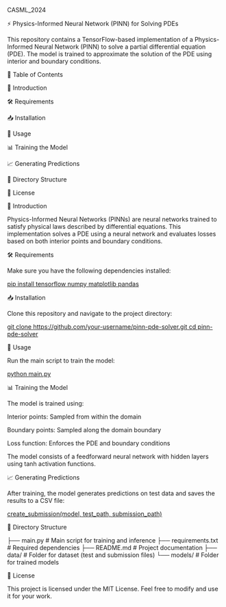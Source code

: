  CASML_2024
 
⚡ Physics-Informed Neural Network (PINN) for Solving PDEs

This repository contains a TensorFlow-based implementation of a Physics-Informed Neural Network (PINN) to solve a partial differential equation (PDE). The model is trained to approximate the solution of the PDE using interior and boundary conditions.

📌 Table of Contents

📖 Introduction

🛠 Requirements

📥 Installation

🚀 Usage

📊 Training the Model

📈 Generating Predictions

📂 Directory Structure

📜 License

📖 Introduction

Physics-Informed Neural Networks (PINNs) are neural networks trained to satisfy physical laws described by differential equations. This implementation solves a PDE using a neural network and evaluates losses based on both interior points and boundary conditions.

🛠 Requirements

Make sure you have the following dependencies installed:

[pip install tensorflow numpy matplotlib pandas](url)

📥 Installation

Clone this repository and navigate to the project directory:

[git clone https://github.com/your-username/pinn-pde-solver.git
cd pinn-pde-solver](url)

🚀 Usage

Run the main script to train the model:

[python main.py](url)

📊 Training the Model

The model is trained using:

Interior points: Sampled from within the domain

Boundary points: Sampled along the domain boundary

Loss function: Enforces the PDE and boundary conditions

The model consists of a feedforward neural network with hidden layers using tanh activation functions.

📈 Generating Predictions

After training, the model generates predictions on test data and saves the results to a CSV file:

[create_submission(model, test_path, submission_path)](url)

📂 Directory Structure

├── main.py                 # Main script for training and inference
├── requirements.txt        # Required dependencies
├── README.md               # Project documentation
├── data/                   # Folder for dataset (test and submission files)
└── models/                 # Folder for trained models

📜 License

This project is licensed under the MIT License. Feel free to modify and use it for your work.
